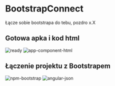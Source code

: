 # BootstrapConnect
Łącze sobie bootstrapa do tebu, pozdro x.X

## Gotowa apka i kod html
![ready](https://github.com/nic00la1/bootstrapConnectTEB/assets/99048749/2d5b8813-3176-464f-b424-ba6c6ea4d191)
![app-component-html](https://github.com/nic00la1/bootstrapConnectTEB/assets/99048749/bf1b6ebd-3549-4d92-9a8c-1c33ade39c84)

## Łączenie projektu z Bootstrapem
![npm-bootstrap](https://github.com/nic00la1/bootstrapConnectTEB/assets/99048749/ac88dae0-6eaf-4da1-9699-f4e37f684855)
![angular-json](https://github.com/nic00la1/bootstrapConnectTEB/assets/99048749/3356cef7-f790-4928-aace-36499a4265a0)
